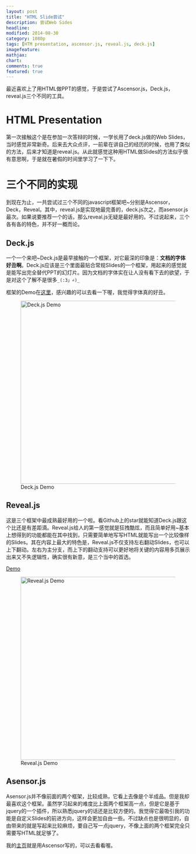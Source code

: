 ```yaml
---
layout: post
title: "HTML Slide尝试"
description: 尝试Web Sides
headline: 
modified: 2014-08-30
category: 1080p
tags: [HTM presentation, ascensor.js, reveal.js, deck.js]
imagefeature: 
mathjax: 
chart: 
comments: true
featured: true
---
```


最近喜欢上了用HTML做PPT的感觉，于是尝试了Ascensor.js，Deck.js，reveal.js三个不同的工具。

# HTML Presentation

第一次接触这个是在参加一次答辩的时候，一学长用了deck.js做的Web Slides，当时感觉非常新奇。后来去大众点评，一前辈在讲自己的经历的时候，也用了类似的方法，后来才知道是reveal.js。从此就感觉这种用HTML做Slides的方法似乎很有意思啊，于是就在暑假的时间里学习了一下下。

# 三个不同的实现

到现在为止，一共尝试过三个不同的javascript框架吧~分别是Ascensor，Deck，Reveal。其中，reveal.js是实现地最完善的，deck.js次之，而asensor.js最次。如果说要推荐一个的话，那么reveal.js无疑是最好用的。不过说起来，三个各有各的特色，并不好一概而论。

## Deck.js

一个一个来吧~Deck.js是最早接触的一个框架，对它最深的印象是：**文档的字体好丑啊**。Deck.js应该是三个里面最贴合常规Slides的一个框架，用起来的感觉就是能写出完全替代PPT的幻灯片。因为文档的字体实在让人没有看下去的欲望，于是对这个了解不是很多`_(:3」∠)_`

框架的Demo在[这里](http://imakewebthings.com/deck.js/)，感兴趣的可以去看一下喔，我觉得字体真的好丑。

<figure>
	<img src="{{ site.url }}/images/HTML-presentation/deck.jpg" alt="Deck.js Demo" height="500" width="500">
	<figcaption>Deck.js Demo</figcaption>
</figure>

## Reveal.js

这是三个框架中最成熟最好用的一个啦。看Github上的star就能知道Deck.js跟这个比还是有差距滴。Reveal.js给人的第一感觉就是狂拽酷炫，而且简单好用~基本上想得到的功能都能在其中找到，只需要简单地写写HTML就能写出一个比较像样的Slides。其在内容上最大的特色是，Reveal.js不仅支持左右翻动Slides，也可以上下翻动。左右为主分支，而上下的翻动支持可以更好地将关键的内容用多页展示出来又不失逻辑性，确实很有新意，是三个当中的首选。

[Demo](http://lab.hakim.se/reveal-js/)

<figure>
	<img src="{{ site.url }}/images/HTML-presentation/reveal.jpg" alt="Reveal.js Demo" height="500" width="500">
	<figcaption>Reveal.js Demo</figcaption>
</figure>

## Asensor.js

Asensor.js并不像前面的两个框架，比较成熟，它看上去像是个半成品。但是我却最喜欢这个框架。虽然学习起来的难度比上面两个框架高一点，但是它是基于jquery的一个插件，所以熟悉jquery的话还是比较方便的。我觉得它最吸引我的功能是自定义Slides的前进方向，这样会更加自由一些。不过缺点也是很明显的，自由带来的就是写起来比较麻烦，要自己写一点jquery，不像上面的两个框架完全只需要写HTML就足够了。

我的[主页](http://gaocegege.github.io/)就是用Ascensor写的，可以去看看喔。